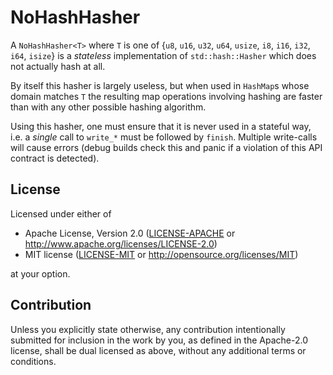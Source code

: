# NoHashHasher

A `NoHashHasher<T>` where `T` is one of {`u8`, `u16`, `u32`, `u64`, `usize`, `i8`,
`i16`, `i32`, `i64`, `isize`} is a *stateless* implementation of `std::hash::Hasher`
which does not actually hash at all.

By itself this hasher is largely useless, but when used in `HashMap`s whose domain
matches `T` the resulting map operations involving hashing are faster than
with any other possible hashing algorithm.

Using this hasher, one must ensure that it is never used in a stateful way,
i.e. a *single* call to `write_*` must be followed by `finish`. Multiple
write-calls will cause errors (debug builds check this and panic if a violation
of this API contract is detected).

## License

Licensed under either of

 * Apache License, Version 2.0
   ([LICENSE-APACHE](LICENSE-APACHE) or http://www.apache.org/licenses/LICENSE-2.0)
 * MIT license
   ([LICENSE-MIT](LICENSE-MIT) or http://opensource.org/licenses/MIT)

at your option.

## Contribution

Unless you explicitly state otherwise, any contribution intentionally submitted
for inclusion in the work by you, as defined in the Apache-2.0 license, shall be
dual licensed as above, without any additional terms or conditions.
